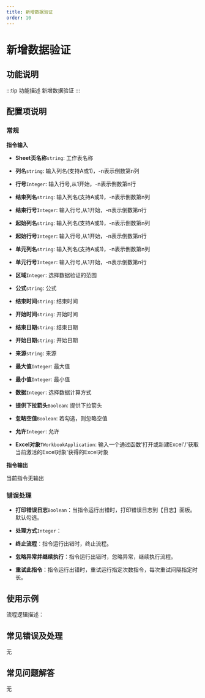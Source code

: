 ```yaml
---
title: 新增数据验证
order: 10
---
```


# 新增数据验证

## 功能说明

:::tip 功能描述
新增数据验证
:::

## 配置项说明

### 常规

**指令输入**

- **Sheet页名称**`string`: 工作表名称

- **列名**`string`: 输入列名(支持A或1)，-n表示倒数第n列

- **行号**`Integer`: 输入行号,从1开始，-n表示倒数第n行

- **结束列名**`string`: 输入列名(支持A或1)，-n表示倒数第n列

- **结束行号**`Integer`: 输入行号,从1开始，-n表示倒数第n行

- **起始列名**`string`: 输入列名(支持A或1)，-n表示倒数第n列

- **起始行号**`Integer`: 输入行号,从1开始，-n表示倒数第n行

- **单元列名**`string`: 输入列名(支持A或1)，-n表示倒数第n列

- **单元行号**`Integer`: 输入行号,从1开始，-n表示倒数第n行

- **区域**`Integer`: 选择数据验证的范围

- **公式**`string`: 公式

- **结束时间**`string`: 结束时间

- **开始时间**`string`: 开始时间

- **结束日期**`string`: 结束日期

- **开始日期**`string`: 开始日期

- **来源**`string`: 来源

- **最大值**`Integer`: 最大值

- **最小值**`Integer`: 最小值

- **数据**`Integer`: 选择数据计算方式

- **提供下拉箭头**`Boolean`: 提供下拉箭头

- **忽略空值**`Boolean`: 若勾选，则忽略空值

- **允许**`Integer`: 允许

- **Excel对象**`TWorkbookApplication`: 输入一个通过函数'打开或新建Excel'/'获取当前激活的Excel对象'获得的Excel对象


**指令输出**

当前指令无输出

### 错误处理

- **打印错误日志**`Boolean`：当指令运行出错时，打印错误日志到【日志】面板。默认勾选。

- **处理方式**`Integer`：

 - **终止流程**：指令运行出错时，终止流程。

 - **忽略异常并继续执行**：指令运行出错时，忽略异常，继续执行流程。

 - **重试此指令**：指令运行出错时，重试运行指定次数指令，每次重试间隔指定时长。

## 使用示例

流程逻辑描述：

## 常见错误及处理

无

## 常见问题解答

无

